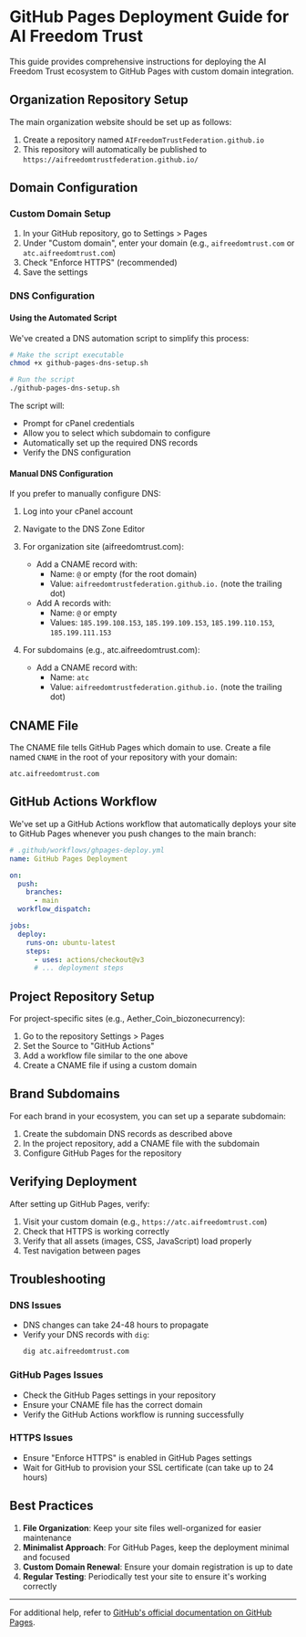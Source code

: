 # GitHub Pages Deployment Guide for AI Freedom Trust

This guide provides comprehensive instructions for deploying the AI Freedom Trust ecosystem to GitHub Pages with custom domain integration.

## Organization Repository Setup

The main organization website should be set up as follows:

1. Create a repository named `AIFreedomTrustFederation.github.io`
2. This repository will automatically be published to `https://aifreedomtrustfederation.github.io/`

## Domain Configuration

### Custom Domain Setup

1. In your GitHub repository, go to Settings > Pages
2. Under "Custom domain", enter your domain (e.g., `aifreedomtrust.com` or `atc.aifreedomtrust.com`)
3. Check "Enforce HTTPS" (recommended)
4. Save the settings

### DNS Configuration

#### Using the Automated Script

We've created a DNS automation script to simplify this process:

```bash
# Make the script executable
chmod +x github-pages-dns-setup.sh

# Run the script
./github-pages-dns-setup.sh
```

The script will:
- Prompt for cPanel credentials
- Allow you to select which subdomain to configure
- Automatically set up the required DNS records
- Verify the DNS configuration

#### Manual DNS Configuration

If you prefer to manually configure DNS:

1. Log into your cPanel account
2. Navigate to the DNS Zone Editor
3. For organization site (aifreedomtrust.com):
   - Add a CNAME record with:
     - Name: `@` or empty (for the root domain)
     - Value: `aifreedomtrustfederation.github.io.` (note the trailing dot)
   - Add A records with:
     - Name: `@` or empty
     - Values: `185.199.108.153`, `185.199.109.153`, `185.199.110.153`, `185.199.111.153`

4. For subdomains (e.g., atc.aifreedomtrust.com):
   - Add a CNAME record with:
     - Name: `atc`
     - Value: `aifreedomtrustfederation.github.io.` (note the trailing dot)

## CNAME File

The CNAME file tells GitHub Pages which domain to use. Create a file named `CNAME` in the root of your repository with your domain:

```
atc.aifreedomtrust.com
```

## GitHub Actions Workflow

We've set up a GitHub Actions workflow that automatically deploys your site to GitHub Pages whenever you push changes to the main branch:

```yaml
# .github/workflows/ghpages-deploy.yml
name: GitHub Pages Deployment

on:
  push:
    branches:
      - main
  workflow_dispatch:

jobs:
  deploy:
    runs-on: ubuntu-latest
    steps:
      - uses: actions/checkout@v3
      # ... deployment steps
```

## Project Repository Setup

For project-specific sites (e.g., Aether_Coin_biozonecurrency):

1. Go to the repository Settings > Pages
2. Set the Source to "GitHub Actions"
3. Add a workflow file similar to the one above
4. Create a CNAME file if using a custom domain

## Brand Subdomains

For each brand in your ecosystem, you can set up a separate subdomain:

1. Create the subdomain DNS records as described above
2. In the project repository, add a CNAME file with the subdomain
3. Configure GitHub Pages for the repository

## Verifying Deployment

After setting up GitHub Pages, verify:

1. Visit your custom domain (e.g., `https://atc.aifreedomtrust.com`)
2. Check that HTTPS is working correctly
3. Verify that all assets (images, CSS, JavaScript) load properly
4. Test navigation between pages

## Troubleshooting

### DNS Issues

- DNS changes can take 24-48 hours to propagate
- Verify your DNS records with `dig`:
  ```bash
  dig atc.aifreedomtrust.com
  ```

### GitHub Pages Issues

- Check the GitHub Pages settings in your repository
- Ensure your CNAME file has the correct domain
- Verify the GitHub Actions workflow is running successfully

### HTTPS Issues

- Ensure "Enforce HTTPS" is enabled in GitHub Pages settings
- Wait for GitHub to provision your SSL certificate (can take up to 24 hours)

## Best Practices

1. **File Organization**: Keep your site files well-organized for easier maintenance
2. **Minimalist Approach**: For GitHub Pages, keep the deployment minimal and focused
3. **Custom Domain Renewal**: Ensure your domain registration is up to date
4. **Regular Testing**: Periodically test your site to ensure it's working correctly

---

For additional help, refer to [GitHub's official documentation on GitHub Pages](https://docs.github.com/en/pages).